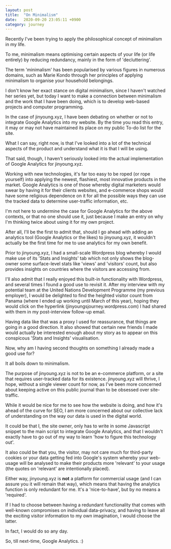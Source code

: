 ```yaml
---
layout: post
title:  "On Minimalism"
date:   2020-09-20 23:05:11 +0900
category: journey
---
```


Recently I've been trying to apply the philosophical concept of minimalism in my life. 

To me, minimalism means optimising certain aspects of your life (or life entirely) by reducing redundancy, mainly in the form of 'decluttering'. 

The term 'minimalism' has been popularised by various figures in numerous domains, such as Marie Kondo through her principles of applying minimalism to organise your household belongings.

I don't know her exact stance on digital minimalism, since I haven't watched her series yet, but today I want to make a connection between minimalism and the work that I have been doing, which is to develop web-based projects and computer programming. 

In the case of jinyoung.xyz, I have been debating on whether or not to integrate Google Analytics into my website. By the time you read this entry, it may or may not have maintained its place on my public To-do list for the site.

What I can say, right now, is that I've looked into a lot of the technical aspects of the product and understand what it is that I will be using. 

That said, though, I haven't seriously looked into the actual implementation of Google Analytics for jinyoung.xyz.

Working with new technologies, it's far too easy to be roped (or rope yourself) into applying the newest, flashiest, most innovative products in the market. Google Analytics is one of those whereby digital marketers would swear by having it for their clients websites, and e-commerce shops would have some religious dependence on it for all the possible ways they can use the tracked data to determine user-traffic information, etc. 

I'm not here to undermine the case for Google Analytics for the above contexts, or that no one should use it, just because I make an entry on why I'm thinking twice about using it for my own project. 

After all, I'll be the first to admit that, should I go ahead with adding an analytics tool (Google Analytics or the likes) to jinyoung.xyz, it wouldn't actually be the first time for me to use analytics for my own benefit. 

Prior to jinyoung.xyz, I had a small-scale Wordpress blog whereby I would make use of its 'Stats and Insights' tab which not only shows the blog-owner some surface-level stats like 'views' and 'visitors' count, but also provides insights on countries where the visitors are accessing from. 

I'll also admit that I really enjoyed this built-in functionality with Wordpress, and several times I found a good use to revisit it. After my interview with my potential team at the United Nations Development Programme (my previous employer), I would be delighted to find the heighted visitor count from Panama (where I ended up working until March of this year), hoping they would click on the hyperlink (jinyoungsjourney.wordpress.com) I had shared with them in my post-interview follow-up email. 

Having data like that was a proxy I used for reassurance, that things are going in a good direction. It also showed that certain new friends I made would actually be interested enough about my story as to appear on this conspicous 'Stats and Insights' visualisation. 

Now, why am I having second thoughts on something I already made a good use for? 

It all boils down to minimalism. 

The purpose of jinyoung.xyz is not to be an e-commerce platform, or a site that requires user-tracked data for its existence. jinyoung.xyz will thrive, I hope, without a single viewer count for now, as I've been more concerned about keeping active on this public journal than to be obsessed over site-traffic. 

While it would be nice for me to see how the website is doing, and how it's ahead of the curve for SEO, I am more concerned about our collective lack of understanding on the way our data is used in the digital world. 

It could be that I, the site owner, only has to write in some Javascript snippet to the main script to integrate Google Analytics, and that I wouldn't exactly have to go out of my way to learn 'how to figure this technology out'. 

It also could be that you, the visitor, may not care much for third-party cookies or your data getting fed into Google's system whereby your web-usage will be analysed to make their products more 'relevant' to your usage (the quotes on 'relevant' are intentionally placed). 

Either way, jinyoung.xyz is **not** a platform for commercial usage (and I can assure you it will remain that way), which means that having the analytics function is only redundant for me. It's a 'nice-to-have', but by no means a 'required'.

If I had to choose between having a redundant functionality that comes with well-known compromises on individual data-privacy, and having to leave all the exciting visitor information to my own imagination, I would choose the latter. 

In fact, I would do so any day. 

So, till next-time, Google Analytics. :) 

